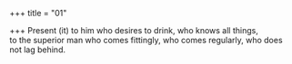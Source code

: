 +++
title = "01"

+++
Present (it) to him who desires to drink, who knows all things,  
to the superior man who comes fittingly, who comes regularly, who does  not lag behind.  